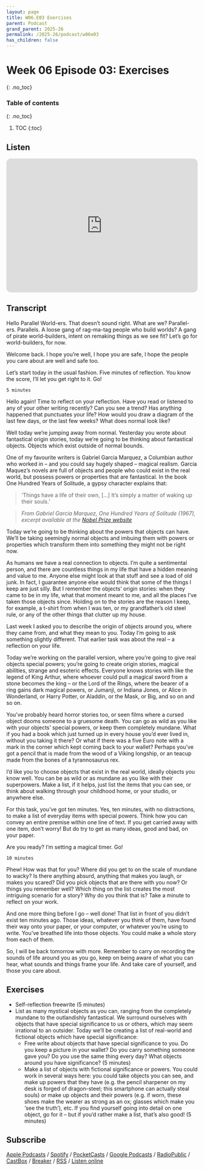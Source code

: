 ```yaml
---
layout: page
title: W06.E03 Exercises
parent: Podcast
grand_parent: 2025-26
permalink: /2025-26/podcast/w06e03
has_children: false
---
```



# Week 06 Episode 03: Exercises
{: .no_toc}

### Table of contents
{: .no_toc}

1. TOC
{:toc}


## Listen

<iframe style="border-radius:12px" src="https://open.spotify.com/embed/episode/1HmThiicNpbwk4juoZ6BsL?utm_source=generator" width="100%" height="352" frameBorder="0" allowfullscreen="" allow="autoplay; clipboard-write; encrypted-media; fullscreen; picture-in-picture" loading="lazy"></iframe>

## Transcript

Hello Parallel World-ers. That doesn’t sound right. What are we? Parallel-ers. Parallels. A loose gang of rag-ma-tag people who build worlds? A gang of pirate world-builders, intent on remaking things as we see fit? Let’s go for world-builders, for now.

Welcome back. I hope you’re well, I hope you are safe, I hope the people you care about are well and safe too.

Let’s start today in the usual fashion. Five minutes of reflection. You know the score, I’ll let you get right to it. Go!

```
5 minutes
```

Hello again! Time to reflect on your reflection. Have you read or listened to any of your other writing recently? Can you see a trend? Has anything happened that punctuates your life? How would you draw a diagram of the last few days, or the last few weeks? What does normal look like?

Well today we’re jumping away from normal. Yesterday you wrote about fantastical origin stories, today we’re going to be thinking about fantastical objects. Objects which exist outside of normal bounds.

One of my favourite writers is Gabriel Garcia Marquez, a Columbian author who worked in – and you could say hugely shaped – magical realism. Garcia Maquez’s novels are full of objects and people who could exist in the real world, but possess powers or properties that are fantastical. In the book One Hundred Years of Solitude, a gypsy character explains that:

> ‘Things have a life of their own, [...] It’s simply a matter of waking up their souls.’

> _From Gabriel Garcia Marquez, One Hundred Years of Solitude (1967), excerpt available at the [Nobel Prize website](https://www.nobelprize.org/prizes/literature/1982/marquez/prose)_

Today we’re going to be thinking about the powers that objects can have. We’ll be taking seemingly normal objects and imbuing them with powers or properties which transform them into something they might not be right now.

As humans we have a real connection to objects. I’m quite a sentimental person, and there are countless things in my life that have a hidden meaning and value to me. Anyone else might look at that stuff and see a load of old junk. In fact, I guarantee anyone else would think that some of the things I keep are just silly. But I remember the objects’ origin stories: when they came to be in my life, what that moment meant to me, and all the places I’ve taken those objects since. Holding on to the stories are the reason I keep, for example, a t-shirt from when I was ten, or my grandfather’s old steel rule, or any of the other things that clutter up my house.

Last week I asked you to describe the origin of objects around you, where they came from, and what they mean to you. Today I’m going to ask something slightly different. That earlier task was about the real – a reflection on your life.

Today we’re working on the parallel version, where you’re going to give real objects special powers; you’re going to create origin stories, magical abilities, strange and esoteric effects. Everyone knows stories with like the legend of King Arthur, where whoever could pull a magical sword from a stone becomes the king – or the Lord of the Rings, where the bearer of a ring gains dark magical powers, or Jumanji, or Indiana Jones, or Alice in Wonderland, or Harry Potter, or Aladdin, or the Mask, or Big, and so on and so on.

You’ve probably heard horror stories too, or seen films where a cursed object dooms someone to a gruesome death. You can go as wild as you like with your objects’ special powers, or keep them completely mundane. What if you had a book which just turned up in every house you’d ever lived in, without you taking it there? Or what if there was a five Euro note with a mark in the corner which kept coming back to your wallet? Perhaps you’ve got a pencil that is made from the wood of a Viking longship, or an teacup made from the bones of a tyrannosaurus rex.

I’d like you to choose objects that exist in the real world, ideally objects you know well. You can be as wild or as mundane as you like with their superpowers. Make a list, if it helps, just list the items that you can see, or think about walking through your childhood home, or your studio, or anywhere else.

For this task, you’ve got ten minutes. Yes, ten minutes, with no distractions, to make a list of everyday items with special powers. Think how you can convey an entire premise within one line of text. If you get carried away with one item, don’t worry! But do try to get as many ideas, good and bad, on your paper.

Are you ready? I’m setting a magical timer. Go!


```
10 minutes
```

Phew! How was that for you? Where did you get to on the scale of mundane to wacky? Is there anything absurd, anything that makes you laugh, or makes you scared? Did you pick objects that are there with you now? Or things you remember well? Which thing on the list creates the most intriguing scenario for a story? Why do you think that is? Take a minute to reflect on your work.

And one more thing before I go – well done! That list in front of you didn’t exist ten minutes ago. Those ideas, whatever you think of them, have found their way onto your paper, or your computer, or whatever you’re using to write. You’ve breathed life into those objects. You could make a whole story from each of them.

So, I will be back tomorrow with more. Remember to carry on recording the sounds of life around you as you go, keep on being aware of what you can hear, what sounds and things frame your life. And take care of yourself, and those you care about.


## Exercises

- Self-reflection freewrite (5 minutes)
- List as many mystical objects as you can, ranging from the completely mundane to the outlandishly fantastical. We surround ourselves with objects that have special significance to us or others, which may seem irrational to an outsider. Today we’ll be creating a list of real-world and fictional objects which have special significance:
  - Free write about objects that have special significance to you. Do you keep a picture in your wallet? Do you carry something someone gave you? Do you use the same thing every day? What objects around you have significance? (5 minutes)
  - Make a list of objects with fictional significance or powers. You could work in several ways here: you could take objects you can see, and make up powers that they have (e.g. the pencil sharpener on my desk is forged of dragon-steel; this smartphone can actually steal souls) or make up objects and their powers (e.g. if worn, these shoes make the wearer as strong as an ox; glasses which make you ‘see the truth’), etc. If you find yourself going into detail on one object, go for it – but if you’d rather make a list, that’s also good! (5 minutes)



## Subscribe

[Apple Podcasts](https://podcasts.apple.com/gb/podcast/parallel-worlds/id1504529134) / [Spotify](https://open.spotify.com/show/3L3RhKaoqQZoU9fIcLuZjz) / [PocketCasts](https://pca.st/ha20534r) / [Google Podcasts](https://www.google.com/podcasts?feed=aHR0cHM6Ly9hbmNob3IuZm0vcy8xODg0YjAwOC9wb2RjYXN0L3Jzcw%3D%3D) / [RadioPublic](https://radiopublic.com/parallel-worlds-WzVy1K) / [CastBox](https://castbox.fm/channel/id2710471?utm_source=podcaster&utm_medium=dlink&utm_campaign=c_2710471&utm_content=Parallel%20Worlds-CastBox_FM) / [Breaker](https://www.breaker.audio/parallel-worlds) / [RSS](https://anchor.fm/s/1884b008/podcast/rss) / [Listen online](https://anchor.fm/olliepalmer)
